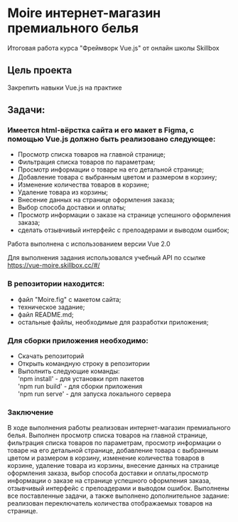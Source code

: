 # Moire интернет-магазин премиального белья
Итоговая работа курса "Фреймворк Vue.js" от онлайн школы Skillbox

## Цель проекта
Закрепить навыки Vue.js на практике

## Задачи: 
### Имеется html-вёрстка сайта и его макет в Figma, с помощью Vue.js должно быть реализовано следующее:
  - Просмотр списка товаров на главной странице;
  - Фильтрация списка товаров по параметрам;
  - Просмотр информации о товаре на его детальной странице;
  - Добавление товара с выбранным цветом и размером в корзину;
  - Изменение количества товаров в корзине;
  - Удаление товара из корзины;
  - Внесение данных на странице оформления заказа;
  - Выбор способа доставки и оплаты;
  - Просмотр информации о заказе на странице успешного оформления заказа;
  - сделать отзывчивый интерфейс с прелоадерами и выводом ошибок;
    
Работа выполнена с использованием версии Vue 2.0

Для выполнения задания использовался учебный API по ссылке https://vue-moire.skillbox.cc/#/

### В репозитории находится:
- файл "Moire.fig" с макетом сайта;
- техническое задание;
- файл README.md;
- остальные файлы, необходимые для разработки приложения;

### Для сборки приложения необходимо:
- Скачать репозиторий
- Открыть командную строку в репозитории
- Выполнить следующие команды: <br>
'npm install' - для установки npm пакетов <br>
'npm run build' - для сборки приложения <br>
'npm run serve' - для запуска локального сервера <br>

### Заключение
В ходе выполнения работы реализован интернет-магазин премиального белья. Выполнен просмотр списка товаров на главной странице, фильтрация списка товаров по параметрам, просмотр информации о товаре на его детальной странице, добавление товара с выбранным цветом и размером в корзину, изменение количества товаров в корзине, удаление товара из корзины, внесение данных на странице оформления заказа, выбор способа доставки и оплаты,просмотр информации о заказе на странице успешного оформления заказа, отзывчивый интерфейс с прелоадерами и выводом ошибок. Выполнены все поставленные задачи, а также выполнено дополнительное задание: реализован переключатель количества отображаемых товаров на странице. 
